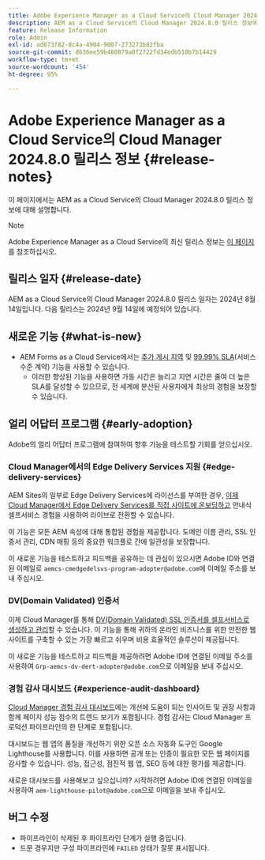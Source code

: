```yaml
---
title: Adobe Experience Manager as a Cloud Service의 Cloud Manager 2024.8.0 릴리스 정보
description: AEM as a Cloud Service의 Cloud Manager 2024.8.0 릴리스 정보에 대해 간략히 알아봅니다.
feature: Release Information
role: Admin
exl-id: ad673f82-8c4a-4904-9007-273273b82fba
source-git-commit: d636ee59b480879a0f2722fd34edb510b7b14429
workflow-type: tm+mt
source-wordcount: '454'
ht-degree: 95%

---
```


# Adobe Experience Manager as a Cloud Service의 Cloud Manager 2024.8.0 릴리스 정보 {#release-notes}

이 페이지에서는 AEM as a Cloud Service의 Cloud Manager 2024.8.0 릴리스 정보에 대해 설명합니다.

>[!NOTE]
>
>Adobe Experience Manager as a Cloud Service의 최신 릴리스 정보는 [이 페이지](/help/release-notes/release-notes-cloud/release-notes-current.md)를 참조하십시오.

## 릴리스 일자 {#release-date}

AEM as a Cloud Service의 Cloud Manager 2024.8.0 릴리스 일자는 2024년 8월 14일입니다. 다음 릴리스는 2024년 9월 14일에 예정되어 있습니다.

## 새로운 기능 {#what-is-new}

* AEM Forms as a Cloud Service에서는 [추가 게시 지역](/help/operations/additional-publish-regions.md) 및 [99.99% SLA](/help/implementing/cloud-manager/getting-access-to-aem-in-cloud/creating-production-programs.md#sla)(서비스 수준 계약) 기능을 사용할 수 있습니다.
   * 이러한 향상된 기능을 사용하면 가동 시간은 늘리고 지연 시간은 줄여 더 높은 SLA를 달성할 수 있으므로, 전 세계에 분산된 사용자에게 최상의 경험을 보장할 수 있습니다.

## 얼리 어답터 프로그램 {#early-adoption}

Adobe의 얼리 어답터 프로그램에 참여하여 향후 기능을 테스트할 기회를 얻으십시오.

### Cloud Manager에서의 Edge Delivery Services 지원 {#edge-delivery-services}

AEM Sites의 일부로 Edge Delivery Services에 라이선스를 부여한 경우, [이제 Cloud Manager에서 Edge Delivery Services를 직접 사이트에 온보딩하고](/help/implementing/cloud-manager/edge-delivery/introduction-to-edge-delivery-services.md) 안내식 셀프서비스 경험을 사용하여 라이브로 전환할 수 있습니다.

이 기능은 모든 AEM 속성에 대해 통합된 경험을 제공합니다. 도메인 이름 관리, SSL 인증서 관리, CDN 매핑 등의 중요한 워크플로 간에 일관성을 보장합니다.

이 새로운 기능을 테스트하고 피드백을 공유하는 데 관심이 있으시면 Adobe ID와 연결된 이메일로 `aemcs-cmedgedelsvs-program-adopter@adobe.com`에 이메일 주소를 보내 주십시오.

### DV(Domain Validated) 인증서

이제 Cloud Manager를 통해 [DV(Domain Validated) SSL 인증서를 셀프서비스로 생성하고 관리](/help/implementing/cloud-manager/managing-ssl-certifications/add-ssl-certificate.md)할 수 있습니다. 이 기능을 통해 귀하의 온라인 비즈니스를 위한 안전한 웹 사이트를 구축할 수 있는 가장 빠르고 쉬우며 비용 효율적인 솔루션이 제공됩니다.

이 새로운 기능을 테스트하고 피드백을 제공하려면 Adobe ID에 연결된 이메일 주소를 사용하여 `Grp-aemcs-dv-dert-adopter@adobe.com`으로 이메일을 보내 주십시오.

### 경험 감사 대시보드 {#experience-audit-dashboard}

[Cloud Manager 경험 감사 대시보드](/help/implementing/cloud-manager/experience-audit-dashboard.md)에는 개선에 도움이 되는 인사이트 및 권장 사항과 함께 페이지 성능 점수의 트렌드 보기가 포함됩니다. 경험 감사는 Cloud Manager 프로덕션 파이프라인의 한 단계로 포함됩니다.

대시보드는 웹 앱의 품질을 개선하기 위한 오픈 소스 자동화 도구인 Google Lighthouse를 사용합니다. 이를 사용하면 공개 또는 인증이 필요한 모든 웹 페이지를 감사할 수 있습니다. 성능, 접근성, 점진적 웹 앱, SEO 등에 대한 평가를 제공합니다.

새로운 대시보드를 사용해보고 싶으십니까? 시작하려면 Adobe ID에 연결된 이메일을 사용하여 `aem-lighthouse-pilot@adobe.com`으로 이메일을 보내 주십시오.

## 버그 수정

* 파이프라인이 삭제된 후 파이프라인 단계가 실행 중입니다.
* 드문 경우지만 구성 파이프라인에 `FAILED` 상태가 잘못 표시됩니다.

